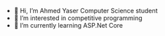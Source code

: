 - 👋 Hi, I’m Ahmed Yaser Computer Science student 
- 👀 I’m interested in competitive programming
- 🌱 I’m currently learning ASP.Net Core 

<!---
ahmed812003/ahmed812003 is a ✨ special ✨ repository because its `README.md` (this file) appears on your GitHub profile.
You can click the Preview link to take a look at your changes.
--->
